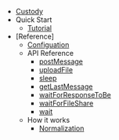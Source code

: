 * [Custody](../README.md)
* Quick Start
  * [Tutorial](start/tutorial.md)
* [Reference]
  * [Configuation](reference/config.md)
  * API Reference
    * [postMessage](reference/api/postMessage.md)
    * [uploadFile](reference/api/uploadFile.md)
    * [sleep](reference/api/sleep.md)
    * [getLastMessage](reference/api/getLastMessage.md)
    * [waitForResponseToBe](reference/api/waitResponse.md)
    * [waitForFileShare](reference/api/waitFile.md)
    * [wait](reference/api/wait.md)
  * How it works
    * [Normalization](reference/how/normalization.md)